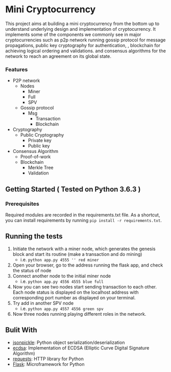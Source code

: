 # Mini Cryptocurrency

This project aims at building a mini cryptocurrency from the bottom up to understand underlying design and implementation of cryptocurrency. It implements some of the components we commonly see in major cryptocurrencies such as p2p network running gossip protocol for message propagations, public key cryptography for authentication, , blockchain for achieving logical ordering and validations. and consensus algorithms for the network to reach an agreement on its global state.

### Features

- P2P network
    - Nodes
        - Miner
        - Full
        - SPV
    - Gossip protocol
        - Msg
            - Transaction
            - Blockchain
- Cryptography
    - Public Cryptography
        - Private key
        - Public key
- Consensus Algorithm
    - Proof-of-work
    - Blockchain
        - Merkle Tree
        - Validation

## Getting Started ( Tested on Python 3.6.3 )

### Prerequisites

Required modules are recorded in the requirements.txt file.
As a shortcut, you can install requirements by running `pip install -r requirements.txt`.

## Running the tests

1. Initiate the network with a miner node, which generates the genesis block and start its routine (make a transaction and do mining)
    - i.e. `python app.py 4555 '' red miner`
2. Open your browser, go to the address running the flask app, and check the status of node
3. Connect another node to the initial miner node
    - i.e. `python app.py 4556 4555 blue full`
4. Now you can see two nodes start sending transaction to each other. Each node status is displayed on the localhost address with corresponding port number as displayed on your terminal.
5. Try add in another SPV node
    - i.e. `python app.py 4557 4556 green spv`
6. Now three nodes running playing different roles in the network.

## Bulit With

- [jsonpickle](https://jsonpickle.github.io/): Python object serialization/deserialization 
- [ecdsa](https://github.com/warner/python-ecdsa): Implementation of ECDSA (Elliptic Curve Digital Signature Algorithm)
- [requests](http://docs.python-requests.org/en/master/): HTTP library for Python
- [Flask](http://flask.pocoo.org/): Microframework for Python
